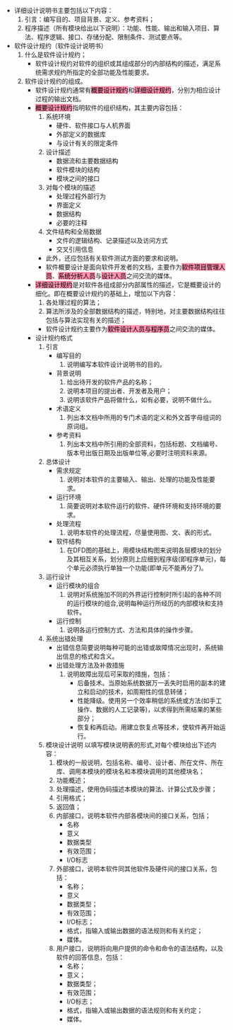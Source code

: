 - 详细设计说明书主要包括以下内容：
	1. 引言：编写目的、项目背景、定义、参考资料；
	2. 程序描述（所有模块给出以下说明）：功能、性能、输出和输入项目、算法、程序逻辑、接口、存储分配、限制条件、测试要点等。
- 软件设计规约（软件设计说明书）
	1. 什么是软件设计规约；
		- 软件设计规约对软件的组织或其组成部分的内部结构的描述，满足系统需求规约所指定的全部功能及性能要求。
	2. 软件设计规约的组成。
		- 软件设计规约通常有<mark style="background: #FF5582A6;">概要设计规约</mark>和<mark style="background: #FF5582A6;">详细设计规约</mark>，分别为相应设计过程的输出文档。
		- <mark style="background: #FF5582A6;">概要设计规约</mark>指明软件的组织结构，其主要内容包括：
			1. 系统环境
				- 硬件、软件接口与人机界面
				- 外部定义的数据库
				- 与设计有关的限定条件
			2. 设计描述
				- 数据流和主要数据结构
				- 软件模块的结构
				- 模块之间的接口
			3. 对每个模块的描述
				 - 处理过程外部行为
				 - 界面定义
				 - 数据结构
				 - 必要的注释
			4. 文件结构和全局数据
				 - 文件的逻辑结构、记录描述以及访问方式
				 - 交叉引用信息
			- 此外，还应包括有关软件测试方面的要求和说明。
			- 软件概要设计是面向软件开发者的文档，主要作为<mark style="background: #FF5582A6;">软件项目管理人员</mark>、<mark style="background: #FF5582A6;">系统分析人员</mark>与<mark style="background: #FF5582A6;">设计人员</mark>之间交流的媒体。
		- <mark style="background: #FF5582A6;">详细设计规约</mark>是对软件各组成部分内部属性的描述，它是概要设计的细化。即在概要设计规约的基础上，增加以下内容：
			1. 各处理过程的算法；
			2. 算法所涉及的全部数据结构的描述，特别地，对主要数据结构往往包括与算法实现有关的描述；
			- 软件设计规约主要作为<mark style="background: #FF5582A6;">软件设计人员与程序员</mark>之间交流的媒体。
		- 设计规约格式
			1. 引言
				- 编写目的
					1. 说明编写本软件设计说明书的目的。
				- 背景说明
					1. 给出待开发的软件产品的名称；
					2. 说明本项目的提出者、开发者及用户；
					3. 说明该软件产品将做什么，如有必要，说明不做什么。
				- 术语定义
					1. 列出本文档中所用的专门术语的定义和外文首字母组词的原词组。
				- 参考资料
					1. 列出本文档中所引用的全部资料，包括标题、文档编号、版本号出版日期及出版单位等,必要时注明资料来源。
			2. 总体设计
				- 需求规定
					1. 说明对本软件的主要输入、输出、处理的功能及性能要求。
				- 运行环境
					1. 简要说明对本软件运行的软件、硬件环境和支持环境的要求。
				- 处理流程
					1. 说明本软件的处理流程，尽量使用图、文、表的形式。
				- 软件结构
					1. 在DFD图的基础上，用模块结构图来说明各层模块的划分及其相互关系，划分原则上应细到程序级(即程序单元)，每个单元必须执行单独一个功能(即单元不能再分了)。
			3. 运行设计
				- 运行模块的组合
					1. 说明对系统施加不同的外界运行控制时所引起的各种不同的运行模块的组合,说明每种运行所经历的内部模块和支持软件。
				- 运行控制
					1. 说明各运行控制方式、方法和具体的操作步骤。
			4. 系统出错处理
				- 出错信息简要说明每种可能的出错或故障情况出现时，系统输出信息的格式和含义。
				- 出错处理方法及补救措施
					1. 说明故障出现后可采取的措施，包括：
						- 后备技术。当原始系统数据万一丢失时启用的副本的建立和启动的技术，如周期性的信息转储；
						- 性能降级。使用另一个效率稍低的系统或方法(如手工操作、数据的人工记录等)，以求得到所需结果的某些部分；
						- 恢复和再启动。用建立恢复点等技术，使软件再开始运行。
			5. 模块设计说明
				以填写模块说明表的形式,对每个模块给出下述内容：
				1. 模块的一般说明，包括名称、编号、设计者、所在文件、所在库、调用本模块的模块名和本模块调用的其他模块名；
				2. 功能概述；
				3. 处理描述，使用伪码描述本模块的算法、计算公式及步骤；
				4. 引用格式；
				5. 返回值；
				6. 内部接口，说明本软件内部各模块间的接口关系，包括；
					- 名称
					- 意义
					- 数据类型
					- 有效范围；
					- I/O标志
				7. 外部接口，说明本软件同其他软件及硬件间的接口关系，包括：
					- 名称；
					- 意义
					- 数据类型；
					- 有效范围；
					- I/O标志；
					- 格式，指输入或输出数据的语法规则和有关约定；
					- 媒体。
				8. 用户接口，说明将向用户提供的命令和命令的语法结构，以及软件的回答信息，包括：
					- 名称；
					- 意义；
					- 数据类型；
					- 有效范围；
					- I/O标志；
					- 格式，指输入或输出数据的语法规则和有关约定；
					- 媒体。